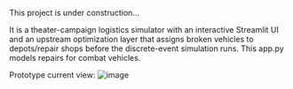 This project is under construction... 

It is a theater-campaign logistics simulator with an interactive Streamlit UI and an upstream optimization layer that assigns broken vehicles to depots/repair shops before the discrete-event simulation runs. This app.py models repairs for combat vehicles. 

Prototype current view: 
![image]([https://github.com/brandonlwallace/theater_maintenance/blob/main/streamlit_dash.png])

